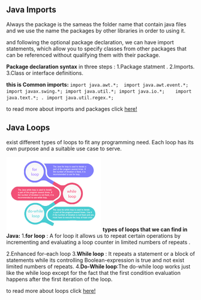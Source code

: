 ## Java Imports 


 Always the package is the sameas the folder name that contain java files and we use the name the packages by other libraries in order to using it.

 and following the optional package declaration, we can have import statements, which allow you to specify classes from other packages that can be referenced without qualifying them with their package.

**Package declaration syntax** in three steps :
1.Package statment .
2.Imports.
3.Class or interface definitions.

**this is Common imports:**
`import java.awt.*;	
import java.awt.event.*;	
import javax.swing.*;
import java.util.*;
import java.io.*;	
import java.text.*;	.
import java.util.regex.*;`	

to read more about imports and packages click [here!](https://perso.ensta-paris.fr/~diam/java/online/notes-java/language/10basics/import.html)

## Java Loops 
exist different types of loops to fit any programming need. Each loop has its own purpose and a suitable use case to serve.

![HTML](while.png)
**types of loops that we can find in Java:**
1.**for loop** :  A for loop it allows us to repeat certain operations by incrementing and evaluating a loop counter in limited numbers of repeats .

2.Enhanced for-each loop
3.**While loop** : It repeats a statement or a block of statements while its controlling Boolean-expression is true and not exist limited numbers of repeats.
4.**Do-While loop**:The do-while loop works just like the while loop except for the fact that the first condition evaluation happens after the first iteration of the loop.

to read more about loops click [here!](https://www.baeldung.com/java-loops)